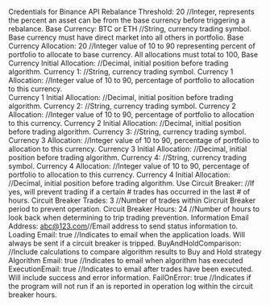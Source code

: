 Credentials for Binance API
Rebalance Threshold: 20 //Integer, represents the percent an asset can be from the base currency before triggering a rebalance.
Base Currency: BTC or ETH //String, currency trading symbol.  Base currency must have direct market into all others in portfolio.
Base Currency Allocation: 20 //Integer value of 10 to 90 representing percent of portfolio to allocate to base currency.  All allocations must total to 100,
Base Currency Initial Allocation: //Decimal, initial position before trading algorithm.
Currency 1: //String, currency trading symbol.
Currency 1 Allocation: //Integer value of 10 to 90, percentage of portfolio to allocation to this currency.  
Currency 1 Initial Allocation: //Decimal, initial position before trading algorithm.
Currency 2: //String, currency trading symbol.
Currency 2 Allocation: //Integer value of 10 to 90, percentage of portfolio to allocation to this currency.
Currency 2 Initial Allocation: //Decimal, initial position before trading algorithm.
Currency 3: //String, currency trading symbol.
Currency 3 Allocation: //Integer value of 10 to 90, percentage of portfolio to allocation to this currency.
Currency 3 Initial Allocation: //Decimal, initial position before trading algorithm.
Currency 4: //String, currency trading symbol.
Currency 4 Allocation: //Integer value of 10 to 90, percentage of portfolio to allocation to this currency.
Currency 4 Initial Allocation: //Decimal, initial position before trading algorithm.
Use Circuit Breaker: //If yes, will prevent trading if a certain # trades has occurred in the last # of hours.
Circuit Breaker Trades: 3 //Number of trades within Circruit Breaker period to prevent operation.
Circuit Breaker Hours: 24 //Number of hours to look back when determining to trip trading prevention. 
Information Email Address: abc@123.com//Email address to send status information to.
Loading Email: true //Indicates to email when the application loads.  Will always be sent if a circuit breaker is tripped.
BuyAndHoldComparison: //Include calculations to compare algorithm results to Buy and Hold strategy
Algorithm Email: true //Indicates to email when algorithm has executed
ExecutionEmail: true //Indicates to email after trades have been executed.  Will include success and error information.
FailOnError: true //Indicates if the program will not run if an is reported in operation log within the circuit breaker hours.